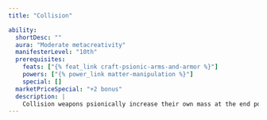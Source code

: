 ```yaml
---
title: "Collision"

ability:
  shortDesc: ""
  aura: "Moderate metacreativity"
  manifesterLevel: "10th"
  prerequisites:
    feats: ["{% feat_link craft-psionic-arms-and-armor %}"]
    powers: ["{% power_link matter-manipulation %}"]
    special: []
  marketPriceSpecial: "+2 bonus"
  description: |
    Collision weapons psionically increase their own mass at the end point of each swing or shot. Such weapons deal an extra 5 points of damage on each successful strike, in addition to the weapon's enhancement bonus. Bows, crossbows, and slings bestow the extra damage upon their ammunition.
---
```

